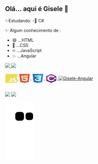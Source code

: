 ## Olá... aqui é Gisele 👋

✨Estudando:
 -👻 C#
 
 ✨ Algum conhecimento de :
- 😄   ...HTML
- 🦋 ...CSS
- 🔥 ...JavaScript
- 💥 ...Angular

<div>
  <a href="https://https://github.com/giginishi">
  <img height="180em" src="https://github-readme-stats.vercel.app/api?username=giginishi&show_icons=true&theme=synthwave&include_all_commits=true&count_private=true"/>
  <img height="180em" src="https://github-readme-stats.vercel.app/api/top-langs/?username=giginishi&layout=compact&langs_count=16&theme=dark"/>
</div>
  
  <div style="display: inline_block"><br>
  <img align="center" alt="Gisele-Js" height="30" width="40" src="https://raw.githubusercontent.com/devicons/devicon/master/icons/javascript/javascript-plain.svg">  
  <img align="center" alt="Gisele-HTML" height="30" width="40" src="https://raw.githubusercontent.com/devicons/devicon/master/icons/html5/html5-original.svg">
  <img align="center" alt="Gisele-CSS" height="30" width="40" src="https://raw.githubusercontent.com/devicons/devicon/master/icons/css3/css3-original.svg">
  <img align="center" alt="Gisele-Csharp" height="30" width="40" src="https://raw.githubusercontent.com/devicons/devicon/master/icons/csharp/csharp-original.svg">
  <img align="center" alt="Gisele-Angular" height="30" width="40" src="https://img.shields.io/badge/Angular-DD0031?style=for-the-badge&logo=angular&logoColor=white">  
</div>
  
  ##
  
  <div>   	
 <a href="https://discord.gg/SB49vsz3" target="_blank"><img src="https://img.shields.io/badge/Discord-7289DA?style=for-the-badge&logo=discord&logoColor=white" target="_blank"></a> 
  <a href = "mailto:giselehorii@gmail.com"><img src="https://img.shields.io/badge/Gmail-D14836?style=for-the-badge&logo=gmail&logoColor=white" target="_blank"></a>  
</div>
  
  ![Snake animation](https://github.com/giginishi/giginishi/blob/output/github-contribution-grid-snake.svg)  
  
